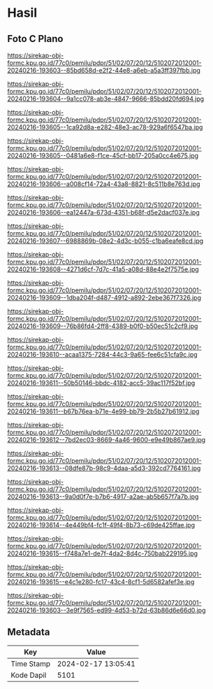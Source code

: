 # Hasil

## Foto C Plano

https://sirekap-obj-formc.kpu.go.id/77c0/pemilu/pdpr/51/02/07/20/12/5102072012001-20240216-193603--85bd658d-e2f2-44e8-a6eb-a5a3ff397fbb.jpg

https://sirekap-obj-formc.kpu.go.id/77c0/pemilu/pdpr/51/02/07/20/12/5102072012001-20240216-193604--9a1cc078-ab3e-4847-9666-85bdd20fd694.jpg

https://sirekap-obj-formc.kpu.go.id/77c0/pemilu/pdpr/51/02/07/20/12/5102072012001-20240216-193605--1ca92d8a-e282-48e3-ac78-929a6f6547ba.jpg

https://sirekap-obj-formc.kpu.go.id/77c0/pemilu/pdpr/51/02/07/20/12/5102072012001-20240216-193605--0481a6e8-f1ce-45cf-bb17-205a0cc4e675.jpg

https://sirekap-obj-formc.kpu.go.id/77c0/pemilu/pdpr/51/02/07/20/12/5102072012001-20240216-193606--a008cf14-72a4-43a8-8821-8c511b8e763d.jpg

https://sirekap-obj-formc.kpu.go.id/77c0/pemilu/pdpr/51/02/07/20/12/5102072012001-20240216-193606--ea12447a-673d-4351-b68f-d5e2dacf037e.jpg

https://sirekap-obj-formc.kpu.go.id/77c0/pemilu/pdpr/51/02/07/20/12/5102072012001-20240216-193607--6988869b-08e2-4d3c-b055-c1ba6eafe8cd.jpg

https://sirekap-obj-formc.kpu.go.id/77c0/pemilu/pdpr/51/02/07/20/12/5102072012001-20240216-193608--4271d6cf-7d7c-41a5-a08d-88e4e2f7575e.jpg

https://sirekap-obj-formc.kpu.go.id/77c0/pemilu/pdpr/51/02/07/20/12/5102072012001-20240216-193609--1dba204f-d487-4912-a892-2ebe367f7326.jpg

https://sirekap-obj-formc.kpu.go.id/77c0/pemilu/pdpr/51/02/07/20/12/5102072012001-20240216-193609--76b86fd4-2ff8-4389-b0f0-b50ec51c2cf9.jpg

https://sirekap-obj-formc.kpu.go.id/77c0/pemilu/pdpr/51/02/07/20/12/5102072012001-20240216-193610--acaa1375-7284-44c3-9a65-fee6c51cfa9c.jpg

https://sirekap-obj-formc.kpu.go.id/77c0/pemilu/pdpr/51/02/07/20/12/5102072012001-20240216-193611--50b50146-bbdc-4182-acc5-39ac117f52bf.jpg

https://sirekap-obj-formc.kpu.go.id/77c0/pemilu/pdpr/51/02/07/20/12/5102072012001-20240216-193611--b67b76ea-b71e-4e99-bb79-2b5b27b61912.jpg

https://sirekap-obj-formc.kpu.go.id/77c0/pemilu/pdpr/51/02/07/20/12/5102072012001-20240216-193612--7bd2ec03-8669-4a46-9600-e9e49b867ae9.jpg

https://sirekap-obj-formc.kpu.go.id/77c0/pemilu/pdpr/51/02/07/20/12/5102072012001-20240216-193613--08dfe87b-98c9-4daa-a5d3-392cd7764161.jpg

https://sirekap-obj-formc.kpu.go.id/77c0/pemilu/pdpr/51/02/07/20/12/5102072012001-20240216-193613--9a0d0f7e-b7b6-4917-a2ae-ab5b657f7a7b.jpg

https://sirekap-obj-formc.kpu.go.id/77c0/pemilu/pdpr/51/02/07/20/12/5102072012001-20240216-193614--4e449bf4-fc1f-49f4-8b73-c69de425ffae.jpg

https://sirekap-obj-formc.kpu.go.id/77c0/pemilu/pdpr/51/02/07/20/12/5102072012001-20240216-193615--f748a7e1-de7f-4da2-8d4c-750bab229195.jpg

https://sirekap-obj-formc.kpu.go.id/77c0/pemilu/pdpr/51/02/07/20/12/5102072012001-20240216-193615--e4c1e280-fc17-43c4-8cf1-5d6582afef3e.jpg

https://sirekap-obj-formc.kpu.go.id/77c0/pemilu/pdpr/51/02/07/20/12/5102072012001-20240216-193603--3e9f7565-ed99-4d53-b72d-63b86d6e66d0.jpg


## Metadata

| Key        | Value               |
| ---------- | ------------------- |
| Time Stamp | 2024-02-17 13:05:41 |
| Kode Dapil | 5101                |



